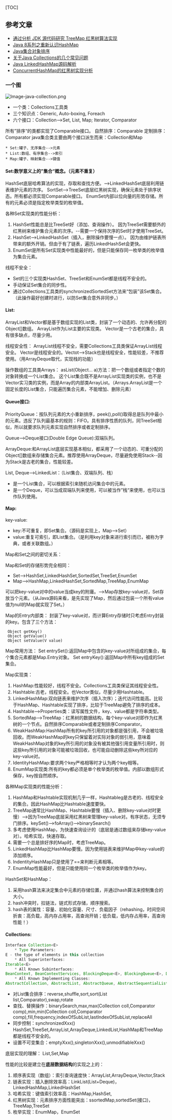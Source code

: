 [TOC]

## 参考文章

- [通过分析 JDK 源代码研究 TreeMap 红黑树算法实现](https://www.ibm.com/developerworks/cn/java/j-lo-tree/index.html)
- [Java 8系列之重新认识HashMap](https://tech.meituan.com/java-hashmap.html)
- [Java集合对象排序](https://www.nowcoder.com/discuss/20072?type=1&order=0&pos=42&page=1?from=wb)
- [关于Java Collections的几个常见问题](http://www.importnew.com/23715.html)
- [Java LinkedHashMap源码解析](http://www.importnew.com/16695.html)
- [ConcurrentHashMap的红黑树实现分析](http://www.jianshu.com/p/23b84ba9a498)


####

### 一个图

![Image-java-collection.png](https://github.com/personajian/newcoder/raw/master/note/picture/Image-java-collection.png)


- 一个类：Collections工具类
- 三个知识点：Generic, Auto-boxing, Foreach
- 六个接口：Collection-->Set, List, Map; Iterator, Comparator

所有”排序“的类都实现了Comparable接口。
自然排序：Comparable
定制排序：Comparator
java集合类主要由两个接口派生而来：Collection和Map


    * Set:罐子、无序集合-->元素
    * List:数组、有序集合-->索引
    * Map:罐子、映射集合-->键值


#### Set:数学意义上的”集合“概念。（元素不重复）

HashSet底层哈希算法的实现，存取和查找方便。-->LinkedHashSet底层利用链表维护元素的次序。
SortSet-->TreeSet底层红黑树实现，确保元素处于排序状态。所有都必须实现Comparable接口。
EnumSet内部以位向量的形势存储。所有的元素必须是指定枚举类型的枚举值。

各种Set实现类的性能分析：

1. HashSet性能总是比TreeSet好（添加、查询操作）。
因为TreeSet需要额外的红黑树来维护集合元素的次序。--需要一个保持次序的Set时才使用TreeSet。
2. HashSet-->LinkedHashSet（插入，删除操作要慢一点）。
因为由维护链表所带来的额外开销。但由于有了链表，遍历LinkedHashSet会更快。
3. EnumSet是所有Set实现类中性能最好的，但是只能保存同一枚举类的枚举值为集合元素。

线程不安全：

- Set的三个实现类HashSet、TreeSet和EnumSet都是线程不安全的。
- 手动保证Set集合的同步性。
- 通过Collections工具类的synchronizedSortedSet方法来“包装”该Set集合。（此操作最好创建时进行，以防Set集合意外非同步。）


#### List:

ArrayList和Vector都是基于数组实现的List类，封装了一个动态的、允许再分配的Object[]数组。
ArrayList作为List主要的实现类。
Vector是一个古老的集合，具有很多缺点，尽量少用。

线程安全性：
     ArrayList线程不安全，需要Collections工具类保证ArrayList线程安全。
     Vector是线程安全的。Vectot-->Stack也是线程安全，性能较差，不推荐使用。（用ArrayDeque取代，实现栈的功能）

操作数组的工具类Arrays：
     asList(Object... a)方法：把一个数组或者指定个数的对象转换成一个List集合。
     这个List集合既不是ArrayList实现类的实例，也不是Vector实习类的实例，而是Array的内部类ArrayList。（Arrays.ArrayList是一个固定长度的List集合，只能遍历集合元素，不能增加、删除元素）
     
#### Queue接口:

 PriorityQueue：按队列元素的大小重新排序，peek(),poll()取得总是队列中最小的元素。违反了队列最基本的规则：FIFO。具有排序性质的队列，同TreeSet相似，所以就要求队列元素实现自然排序或者定制排序。

Queue-->Deque接口(Double Edge Queue):双端队列。

 ArrayDeque:和ArrayList底层实现基本相似，都采用了一个动态的、可重分配的Object[]数组来存储集合元素。推荐使用ArrayDeque，尽量避免使用Stack--因为Stack是古老的集合，性能较差。

 List, Deque-->LinkedList：（List集合、双端队列、栈）
- 是一个List集合，可以根据索引来随机访问集合中的元素。
- 是一个Deque，可以当成双端队列来使用，可以被当作”栈“来使用，也可以当作队列使用。 


#### Map:

key-value:

- key:不可重复，即Set集合。（源码是实现上，Map-->Set）
- value:重复可索引，即List集合。（是利用key对象来进行索引而已，被称为字典，或者关联数组。）


Map和Set之间的密切关系：

Map和Set的存储形势完全相同：

- Set-->HashSet,LinkedHashSet,SortedSet,TreeSet,EnumSet
- Map-->HashMap,LinkedHashSet,SortedMap,TreeMap,EnumMap

可以把key-value对中的value当成key的附庸。-->Map存放key-value对，Set存放当个元素。（从Java源码来看，是先实现了Map，然后通过包装一个所有value值为null的Map就实现了Set。）


Map的Entry内部类：
     封装了key-value对，而计算Entry存储时只考虑Entry封装的key。包含了三个方法：

     Object getKey()
     Object getValue()
     Object setValue(V value)

Map常用方法：
     Set entrySet():返回Map中包含的key-value对所组成的集合，每个集合元素都是Map.Entry对象。
     Set entryKey():返回Map中所有key组成的Set集合。

Map实现类：

1. HashMap:性能较好，线程不安全。Collections工具类保证其线程安全性。
1. Hashtable:古老，线程安全。也Vector类似，尽量少用Hashtable。
1. LinkedHashMap:双向链表来维护次序（插入次序）；迭代访问性能高。比较于HashMap、Hashtable实现了排序，比较于TreeMap避免了排序的成本。
1. Hashtable-->Properties类：读写属性文件，key、value都是字符串类型。
1. SortedMap-->TreeMap：红黑树的数据结构，每个key-value对即作为红黑树的一个节点。自然排序Comparable或者定制排序Comparator。
1. WeakHashMap:HashMap所有的key所引用的对象都是强引用，不会被垃圾回收。而WeakHashMap的key只保留着对实际对象的弱引用，意味着WeakHashMap对象的key所引用的对象没有被其他强引用变量所引用时，则这些key所引用的对象可能被垃圾回收，也可能自动删除这些key所对应的key-value对。
1. IdentityHashMap:要求两个key严格相等时才认为两个key相等。
1. EnumMap实现类:所有的key都必须是单个枚举类的枚举值。内部以数组形式保存，key按自然顺序。

各种Map实现类的性能分析：

1. HashMap和Hashtable实现机制几乎一样，Hashtableg是古老的、线程安全的集合。因此HashMap比Hashtable速度要快。
2. TreeMap通常比HashMap、Hashtable要慢（插入、删除key-value对时更慢）-->因为TreeMap底层采用红黑树来管理key-value对。有序状态，无须专门排序。keySet()-->foArray()-->binarySearch()
3. 多考虑使用HashMap，为快速查询设计的（底层是通过数组来存储key-value对）。哈希实现，快速存取。
4. 需要一个总是排好序的Map时，考虑TreeMap。
5. LinkedHashMap比HashMap要慢。因为使用链表来维护Map中key-value的添加顺序。
6. IndentityHashMap只是使用了==来判断元素相等。
7. EnumMap性能最好，但是只能使用同一个枚举类的枚举值作为key。

HashSet和HashMap：

1. 采用hash算法来决定集合中元素的存储位置，并通过hash算法来控制集合的大小。
1. hash冲突时，拉链法，链式形式存储，顺序搜索。
1. hash表的属性：容量、初始化容量、尺寸、负载因子（rehashing，时间空间折衷：高负载，高内存占用率，高查询开销；低负载，低内存占用率，高查询性能！）

#### Collections:

```java
Interface Collection<E>
    * Type Parameters:
E - the type of elements in this collection
    * All Superinterfaces:
Iterable<E>
    * All Known Subinterfaces:
BeanContext, BeanContextServices, BlockingDeque<E>, BlockingQueue<E>, Deque<E>, List<E>, NavigableSet<E>, Queue<E>, Set<E>, SortedSet<E>,TransferQueue<E>
    * All Known Implementing Classes:
AbstractCollection, AbstractList, AbstractQueue, AbstractSequentialList, AbstractSet, ArrayBlockingQueue, ArrayDeque, ArrayList,AttributeList, BeanContextServicesSupport, BeanContextSupport, ConcurrentHashMap.KeySetView, ConcurrentLinkedDeque, ConcurrentLinkedQueue,ConcurrentSkipListSet, CopyOnWriteArrayList, CopyOnWriteArraySet, DelayQueue, EnumSet, HashSet, JobStateReasons, LinkedBlockingDeque,LinkedBlockingQueue, LinkedHashSet, LinkedList, LinkedTransferQueue, PriorityBlockingQueue, PriorityQueue, RoleList, RoleUnresolvedList,Stack, SynchronousQueue, TreeSet, Vector
```

- 对List集合排序：reverse,shuffle,sort,sort(List list,Comparator),swap,rotate
- 查找、替换操作：binarySearch,max,max(Collection coll,Comparator comp),min,min(Collection coll,Comparator comp),fill,frequency,indexOfSubList,lastIndexOfSubList,replaceAll
- 同步控制：synchronizedXxx()
HashSet,TreeSet,ArrayList,ArrayDeque,LinkedList,HashMap和TreeMap都是线程不安全的。
- 设置不可变集合：emptyXxx(),singletonXxx(),unmodifiableXxx()

底层实现的理解：
     List,Set,Map

性能的比较是建立在**底层数据结构**的实现之上的：

1. 顺序表实现（数组）：索引查询速度快：ArrayList,ArrayDeque,Vector,Stack
1. 链表实现：插入删除效率高：LinkList(List+Deque)，LinkedHashMap,LinkedHashSet
1. 哈希实现：键值索引效率高：HashMap,HashSet,
1. 红黑树实现：元素排序方面性能突出：ssortedMap,sortedSet(接口)，TreeMap,TreeSet
1. 枚举实现：EnumMap，EnumSet
